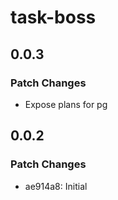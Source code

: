 # task-boss

## 0.0.3

### Patch Changes

- Expose plans for pg

## 0.0.2

### Patch Changes

- ae914a8: Initial
